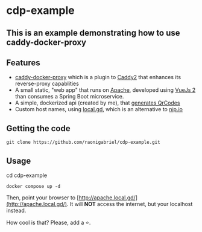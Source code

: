 # cdp-example
This is an example demonstrating how to use caddy-docker-proxy
---

## Features
* [caddy-docker-proxy](https://github.com/lucaslorentz/caddy-docker-proxy#caddy-docker-proxy) which is a plugin to [Caddy2](https://caddyserver.com/docs/) that enhances its reverse-proxy capablities
* A small static, "web app" that runs on [Apache](https://hub.docker.com/_/httpd), developed using [VueJs 2](https://v2.vuejs.org/v2/guide/index.html) than consumes a Spring Boot microservice.
* A simple, dockerized api (created by me), that [generates QrCodes](https://github.com/raonigabriel/spring-qrcode-example#spring-boot-qrcode-example)
* Custom host names, using [local.gd](https://local.gd/), which is an alternative to [nip.io](https://nip.io/)


## Getting the code
```
git clone https://github.com/raonigabriel/cdp-example.git
```


## Usage
cd cdp-example
```
docker compose up -d
```

Then, point your browser to [http://apache.local.gd/](http://apache.local.gd/). It will **NOT** access the internet, but your localhost instead.

How cool is that? Please, add a ⭐.
